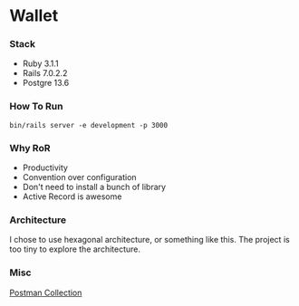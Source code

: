 # Wallet

### Stack
* Ruby 3.1.1
* Rails 7.0.2.2
* Postgre 13.6

### How To Run
```
bin/rails server -e development -p 3000
```

### Why RoR
* Productivity
* Convention over configuration
* Don't need to install a bunch of library
* Active Record is awesome

### Architecture
I chose to use hexagonal architecture, or something like this. The project is too tiny to explore the architecture.

### Misc
[Postman Collection](https://www.getpostman.com/collections/389d607d903b6a122e0d)
